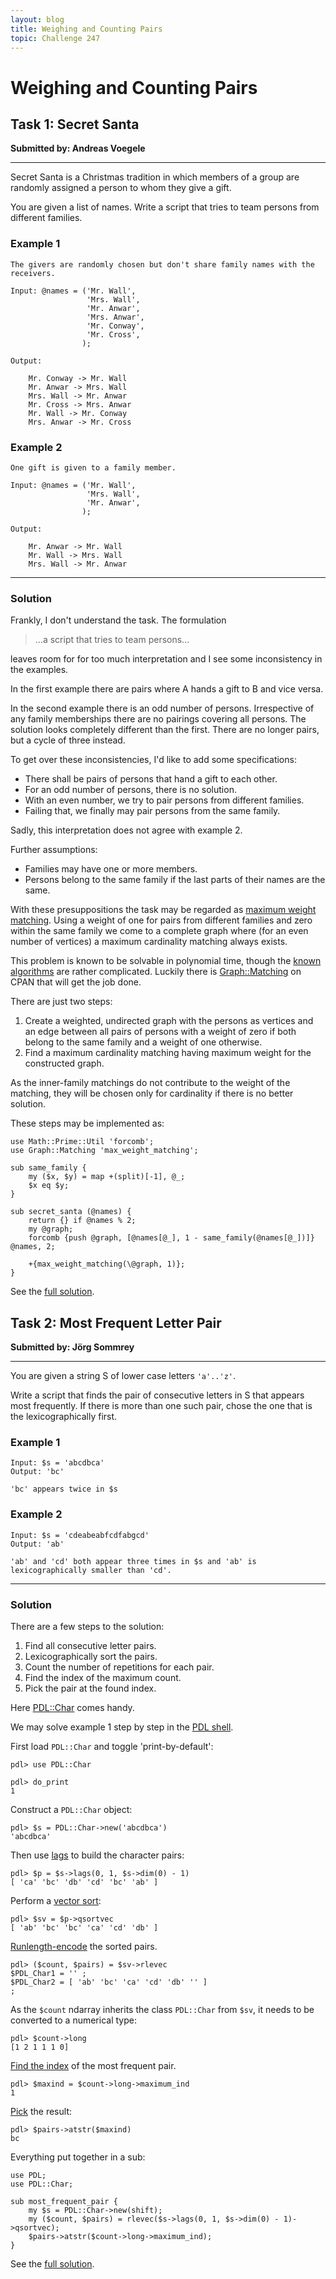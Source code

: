 ```yaml
---
layout: blog
title: Weighing and Counting Pairs
topic: Challenge 247
---
```

# Weighing and Counting Pairs

## Task 1: Secret Santa
**Submitted by: Andreas Voegele**

---
Secret Santa is a Christmas tradition in which members of a group are randomly assigned a person to whom they give a gift.

You are given a list of names. Write a script that tries to team persons from different families.
### Example 1
```
The givers are randomly chosen but don't share family names with the receivers.

Input: @names = ('Mr. Wall',
                 'Mrs. Wall',
                 'Mr. Anwar',
                 'Mrs. Anwar',
                 'Mr. Conway',
                 'Mr. Cross',
                );

Output:

    Mr. Conway -> Mr. Wall
    Mr. Anwar -> Mrs. Wall
    Mrs. Wall -> Mr. Anwar
    Mr. Cross -> Mrs. Anwar
    Mr. Wall -> Mr. Conway
    Mrs. Anwar -> Mr. Cross
```
### Example 2
```
One gift is given to a family member.

Input: @names = ('Mr. Wall',
                 'Mrs. Wall',
                 'Mr. Anwar',
                );

Output:

    Mr. Anwar -> Mr. Wall
    Mr. Wall -> Mrs. Wall
    Mrs. Wall -> Mr. Anwar
```
---
### Solution


Frankly, I don't understand the task.
The formulation
> ...a script that tries to team persons...

leaves room for for too much interpretation and I see some inconsistency in the examples.


In the first example there are pairs where A hands a gift to B and vice versa.

In the second example there is an odd number of persons.
Irrespective of any family memberships there are no pairings covering all persons.
The solution looks completely different than the first.
There are no longer pairs, but a cycle of three instead.

To get over these inconsistencies, I'd like to add some specifications:

  * There shall be pairs of persons that hand a gift to each other.  
  * For an odd number of persons, there is no solution.  
  * With an even number, we try to pair persons from different families.  
  * Failing that, we finally may pair persons from the same family.

Sadly, this interpretation does not agree with example 2.

Further assumptions: 

  * Families may have one or more members.  
  * Persons belong to the same family if the last parts of their names are the same.

With these presuppositions the task may be regarded as [maximum weight matching](https://en.wikipedia.org/wiki/Maximum_weight_matching).
Using a weight of one for pairs from different families and zero within the same family we come to a complete graph where (for an even number of vertices) a maximum cardinality matching always exists.

This problem is known to be solvable in polynomial time, though the [known algorithms](https://en.wikipedia.org/wiki/Blossom_algorithm) are rather complicated.
Luckily there is [Graph::Matching](https://metacpan.org/pod/Graph::Matching) on CPAN that will get the job done.

There are just two steps:  

 1. Create a weighted, undirected graph with the persons as vertices and an edge between all pairs of persons with a weight of zero if both belong to the same family and a weight of one otherwise.  
 2. Find a maximum cardinality matching having maximum weight for the constructed graph.

As the inner-family matchings do not contribute to the weight of the matching, they will be chosen only for cardinality if there is no better solution.

These steps may be implemented as:

```
use Math::Prime::Util 'forcomb';
use Graph::Matching 'max_weight_matching';

sub same_family {
    my ($x, $y) = map +(split)[-1], @_;
    $x eq $y;
}

sub secret_santa (@names) {
    return {} if @names % 2;
    my @graph;
    forcomb {push @graph, [@names[@_], 1 - same_family(@names[@_])]} @names, 2;

    +{max_weight_matching(\@graph, 1)};
}
```
See the [full solution](https://github.com/manwar/perlweeklychallenge-club/blob/master/challenge-247/jo-37/perl/ch-1.pl).
## Task 2: Most Frequent Letter Pair
**Submitted by: Jörg Sommrey**

---
You are given a string S of lower case letters `'a'..'z'`.

Write a script that finds the pair of consecutive letters in S that appears most frequently. If there is more than one such pair, chose the one that is the lexicographically first.
### Example 1
```
Input: $s = 'abcdbca'
Output: 'bc'

'bc' appears twice in $s
```
### Example 2
```
Input: $s = 'cdeabeabfcdfabgcd'
Output: 'ab'

'ab' and 'cd' both appear three times in $s and 'ab' is lexicographically smaller than 'cd'.
```
---
### Solution

There are a few steps to the solution:

 1. Find all consecutive letter pairs.  
 2. Lexicographically sort the pairs.  
 3. Count the number of repetitions for each pair.  
 4. Find the index of the maximum count.  
 5. Pick the pair at the found index.

Here [PDL::Char](https://metacpan.org/pod/PDL::Char) comes handy.

We may solve example 1 step by step in the [PDL shell](https://metacpan.org/dist/PDL/view/Perldl2/pdl2).

First load `PDL::Char` and toggle 'print-by-default':
```
pdl> use PDL::Char

pdl> do_print
1
```
Construct a `PDL::Char` object:
```
pdl> $s = PDL::Char->new('abcdbca')
'abcdbca' 
```
Then use [lags](https://metacpan.org/pod/PDL::Slices#lags) to build the character pairs:
```
pdl> $p = $s->lags(0, 1, $s->dim(0) - 1)
[ 'ca' 'bc' 'db' 'cd' 'bc' 'ab' ] 
```
Perform a [vector sort](https://metacpan.org/pod/PDL::Ufunc#qsortvec):
```
pdl> $sv = $p->qsortvec
[ 'ab' 'bc' 'bc' 'ca' 'cd' 'db' ] 
```
[Runlength-encode](https://metacpan.org/pod/PDL::Slices#rlevec) the sorted pairs.
```
pdl> ($count, $pairs) = $sv->rlevec
$PDL_Char1 = '' ;
$PDL_Char2 = [ 'ab' 'bc' 'ca' 'cd' 'db' '' ] 
;
```
As the `$count` ndarray inherits the class `PDL::Char` from `$sv`, it needs to be converted to a numerical type:
```
pdl> $count->long
[1 2 1 1 1 0]
```
[Find the index](https://metacpan.org/pod/PDL::Ufunc#maximum_ind) of the most frequent pair.
```
pdl> $maxind = $count->long->maximum_ind
1
```
[Pick](https://metacpan.org/pod/PDL::Char#atstr) the result:
```
pdl> $pairs->atstr($maxind)
bc
```
Everything put together in a sub:
```
use PDL;
use PDL::Char;

sub most_frequent_pair {
    my $s = PDL::Char->new(shift);
    my ($count, $pairs) = rlevec($s->lags(0, 1, $s->dim(0) - 1)->qsortvec);
    $pairs->atstr($count->long->maximum_ind);
}
```
See the [full solution](https://github.com/manwar/perlweeklychallenge-club/blob/master/challenge-247/jo-37/perl/ch-2.pl).
